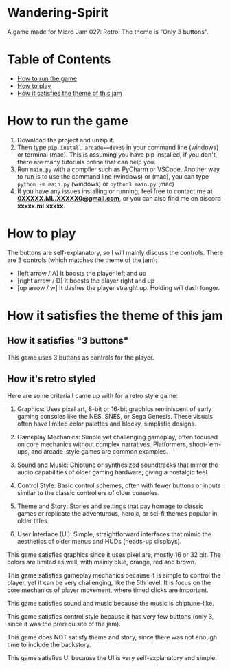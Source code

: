 # Wandering-Spirit
A game made for Micro Jam 027: Retro. The theme is "Only 3 buttons".

# Table of Contents
 - [How to run the game](https://github.com/Dwang-ML/Wandering-Spirit#how-to-run-the-game)
 - [How to play](https://github.com/Dwang-ML/Wandering-Spirit#how-to-play)
 - [How it satisfies the theme of this jam](https://github.com/Dwang-ML/Wandering-Spirit?tab=readme-ov-file#how-it-satisfies-the-theme-of-this-jam)

# How to run the game
1. Download the project and unzip it.
2. Then type `pip install arcade==dev39` in your command line (windows) or terminal (mac). This is assuming you have pip installed, if you don't, there are many tutorials online that can help you.
3. Run `main.py` with a compiler such as PyCharm or VSCode. Another way to run is to use the command line (windows) or (mac), you can type `python -m main.py` (windows) or `python3 main.py` (mac)
4. If you have any issues installing or running, feel free to contact me at **0XXXXX.ML.XXXXX0@gmail.com**, or you can also find me on discord **xxxxx.ml.xxxxx**.


# How to play
The buttons are self-explanatory, so I will mainly discuss the controls.
There are 3 controls (which matches the theme of the jam):
 - [left arrow / A] It boosts the player left and up
 - [right arrow / D] It boosts the player right and up
 - [up arrow / w] It dashes the player straight up. Holding will dash longer.

# How it satisfies the theme of this jam

## How it satisfies "3 buttons"
This game uses 3 buttons as controls for the player.

## How it's retro styled
Here are some criteria I came up with for a retro style game:

1. Graphics: Uses pixel art, 8-bit or 16-bit graphics reminiscent of early gaming consoles like the NES, SNES, or Sega Genesis. These visuals often have limited color palettes and blocky, simplistic designs.

2. Gameplay Mechanics: Simple yet challenging gameplay, often focused on core mechanics without complex narratives. Platformers, shoot-'em-ups, and arcade-style games are common examples.

3. Sound and Music: Chiptune or synthesized soundtracks that mirror the audio capabilities of older gaming hardware, giving a nostalgic feel.

4. Control Style: Basic control schemes, often with fewer buttons or inputs similar to the classic controllers of older consoles.

5. Theme and Story: Stories and settings that pay homage to classic games or replicate the adventurous, heroic, or sci-fi themes popular in older titles.

6. User Interface (UI): Simple, straightforward interfaces that mimic the aesthetics of older menus and HUDs (heads-up displays).

This game satisfies graphics since it uses pixel are, mostly 16 or 32 bit. The colors are limited as well, with mainly blue, orange, red and brown.

This game satisfies gameplay mechanics because it is simple to control the player, yet it can be very challenging, like the 5th level. It is focus on the core mechanics of player movement, where timed clicks are important.

This game satisfies sound and music because the music is chiptune-like.

This game satisfies control style because it has very few buttons (only 3, since it was the prerequisite of the jam).

This game does NOT satisfy theme and story, since there was not enough time to include the backstory.

This game satisfies UI because the UI is very self-explanatory and simple.